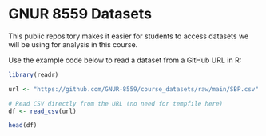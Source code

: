 # GNUR 8559 Datasets
This public repository makes it easier for students to access datasets we will be using for analysis in this course. 

Use the example code below to read a dataset from a GitHub URL in R:

```r
library(readr)

url <- "https://github.com/GNUR-8559/course_datasets/raw/main/SBP.csv"

# Read CSV directly from the URL (no need for tempfile here)
df <- read_csv(url)

head(df)
